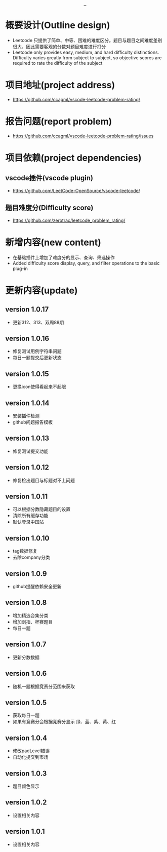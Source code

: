 <p align="center">
  <a href="https://github.com/ccagml/vscode-leetcode-problem-rating/actions/workflows/release.yml">
    <img src="https://img.shields.io/github/workflow/status/ccagml/vscode-leetcode-problem-rating/release?style=flat-square" alt="">
  </a>
  <a href="https://marketplace.visualstudio.com/items?itemName=ccagml.vscode-leetcode-problem-rating">
    <img src="https://img.shields.io/visual-studio-marketplace/d/ccagml.vscode-leetcode-problem-rating.svg?style=flat-square" alt="">
  </a>
  <a href="https://github.com/ccagml/vscode-leetcode-problem-rating/blob/main/LICENSE">
    <img src="https://img.shields.io/github/license/ccagml/vscode-leetcode-problem-rating" alt="">
  </a>
</p>

# 概要设计(Outline design)
- Leetcode 只提供了简单、中等、困难的难度区分。题目与题目之间难度差别很大，因此需要客观的分数对题目难度进行打分
- Leetcode only provides easy, medium, and hard difficulty distinctions. Difficulty varies greatly from subject to subject, so objective scores are required to rate the difficulty of the subject
# 项目地址(project address)
- https://github.com/ccagml/vscode-leetcode-problem-rating/
# 报告问题(report problem)
- https://github.com/ccagml/vscode-leetcode-problem-rating/issues

# 项目依赖(project dependencies)
## vscode插件(vscode plugin)
- https://github.com/LeetCode-OpenSource/vscode-leetcode/
## 题目难度分(Difficulty score)
- https://github.com/zerotrac/leetcode_problem_rating/

# 新增内容(new content)
- 在基础插件上增加了难度分的显示、查询、筛选操作
- Added difficulty score display, query, and filter operations to the basic plug-in

# 更新内容(update)

## version 1.0.17
- 更新312、313、双周88期

## version 1.0.16
- 修复测试用例字符串问题
- 每日一题提交后更新状态

## version 1.0.15
- 更换icon使得看起来不起眼

## version 1.0.14
- 安装插件检测
- github问题报告模板

## version 1.0.13
- 修复测试提交功能

## version 1.0.12
- 修复检出题目与标题对不上问题

## version 1.0.11
- 可以根据分数隐藏题目的设置
- 清除所有缓存功能
- 默认登录中国站

## version 1.0.10
- tag数据修复
- 去除company分类

## version 1.0.9
- github提醒依赖安全更新

## version 1.0.8
- 增加精选合集分类
- 增加剑指、杯赛题目
- 每日一题

## version 1.0.7
- 更新分数数据

## version 1.0.6
- 随机一题根据竞赛分范围来获取

## version 1.0.5
- 获取每日一题
- 如果有竞赛分会根据竞赛分显示 绿、蓝、紫、黄、红

## version 1.0.4
- 修改padLevel错误
- 自动化提交到市场

## version 1.0.3
- 题目颜色显示

## version 1.0.2
- 设置相关内容

## version 1.0.1
- 设置相关内容

<!-- ## 编译插件的相关信息
### 系统信息
```
PRETTY_NAME="Ubuntu 22.04 LTS"
NAME="Ubuntu"
VERSION_ID="22.04"
VERSION="22.04 (Jammy Jellyfish)"
VERSION_CODENAME=jammy
ID=ubuntu
ID_LIKE=debian
HOME_URL="https://www.ubuntu.com/"
SUPPORT_URL="https://help.ubuntu.com/"
BUG_REPORT_URL="https://bugs.launchpad.net/ubuntu/"
PRIVACY_POLICY_URL="https://www.ubuntu.com/legal/terms-and-policies/privacy-policy"
UBUNTU_CODENAME=jammy
```

### node版本
```
    v16.17.0
```
### npm版本
```
    8.15.0
```
### 更新指令
```
sudo npm cache clean -f
sudo npm install -g n
sudo n stable
```

### 安装node依赖
```
    npm install
```
### 编译ts生成js
```
    tsc
```

### 打包生成vscode插件
#### 安装vsce
```
    sudo npm i vsce -g
```
#### 执行打包
```
    vsce package
```

 -->
